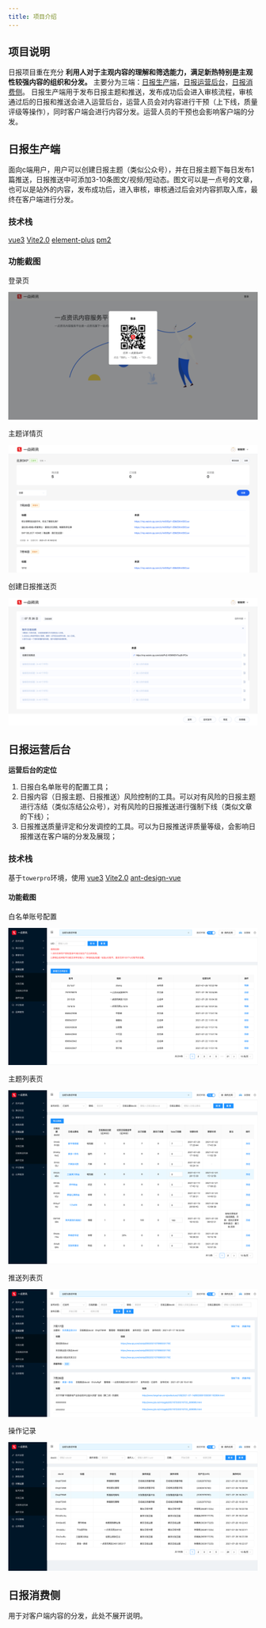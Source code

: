 ```yaml
---
title: 项目介绍
---
```


## 项目说明

日报项目重在充分 **利用人对于主观内容的理解和筛选能力，满足新热特别是主观性较强内容的组织和分发。** 主要分为三端：[日报生产端](#日报生产端)，[日报运营后台](#日报运营后台)，[日报消费侧](#日报消费侧)。
日报生产端用于发布日报主题和推送，发布成功后会进入审核流程，审核通过后的日报和推送会进入运营后台，运营人员会对内容进行干预（上下线，质量评级等操作），同时客户端会进行内容分发。运营人员的干预也会影响客户端的分发。

## 日报生产端
面向c端用户，用户可以创建日报主题（类似公众号），并在日报主题下每日发布1篇推送，日报推送中可添加3-10条图文/视频/短动态。图文可以是一点号的文章，也可以是站外的内容，发布成功后，进入审核，审核通过后会对内容抓取入库，最终在客户端进行分发。
### 技术栈
[vue3](https://v3.cn.vuejs.org/) [Vite2.0](https://cn.vitejs.dev/) [element-plus](https://element-plus.gitee.io/#/zh-CN)  [pm2](https://pm2.keymetrics.io/)
### 功能截图
登录页

![](/project/daily/登录.png)

主题详情页

![](/project/daily/主题详情.png)

创建日报推送页

![](/project/daily/创建日报推送.png)
## 日报运营后台
**运营后台的定位**
  1. 日报白名单账号的配置工具；
  2. 日报内容（日报主题、日报推送）风险控制的工具。可以对有风险的日报主题进行冻结（类似冻结公众号），对有风险的日报推送进行强制下线（类似文章的下线）；
  3. 日报推送质量评定和分发调控的工具。可以为日报推送评质量等级，会影响日报推送在客户端的分发及展现；
### 技术栈
基于`towerpro`环境，使用
[vue3](https://v3.cn.vuejs.org/) [Vite2.0](https://cn.vitejs.dev/) [ant-design-vue](https://2x.antdv.com/components/overview-cn/)
#### 功能截图

白名单账号配置

![](/project/daily/白名单账号.png)

主题列表页

![](/project/daily/主题.png)

推送列表页

![](/project/daily/推送.png)

操作记录

![](/project/daily/操作记录.png)

## 日报消费侧
用于对客户端内容的分发，此处不展开说明。
